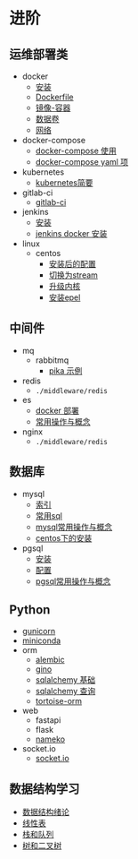 # 进阶

## 运维部署类

- docker
  - [安装](./deploy/docker/install.md)
  - [Dockerfile](./deploy/docker/usages/构建之Dockerfile.md)
  - [镜像-容器](./deploy/docker/usages/镜像-容器-导出导入.md)
  - [数据卷](./deploy/docker/usages/数据卷.md)
  - [网络](./deploy/docker/usages/网络.md)
- docker-compose
  - [docker-compose 使用](./deploy/docker/compose/0-1.md)
  - [docker-compose yaml 项](./deploy/docker/compose/yaml-项.md)
- kubernetes
  - [kubernetes简要](./deploy/kubernetes/records-1/0-1-概要基础概念.md)
- gitlab-ci
  - [gitlab-ci](./deploy/gitlab-ci/start.md)
- jenkins
  - [安装](./deploy/jenkins/install.md)
  - [jenkins docker 安装](./deploy/jenkins/install-2.md)
- linux
  - centos
    - [安装后的配置](./linux/centos/安装后配置.md)
    - [切换为stream](./linux/centos/切换到stream.md)
    - [升级内核](./linux/centos/升级内核.md)
    - [安装epel](./linux/centos/epel.md)

## 中间件

- mq
  - rabbitmq
    - [pika 示例](./middleare/mq/rabbitmq/pika.md)
- redis
  - `./middleware/redis`
- es
  - [docker 部署](./middleare/elasticsearch/docker/0-3-docker.md)
  - [常用操作与概念](./middleare/elasticsearch/records-1/0-1-概要.md)
- nginx
  - `./middleware/redis`

## 数据库

- mysql
  - [索引](./database/mysql/索引篇/1-B+Tree.md)
  - [常用sql](./database/mysql/sqls/1.md)
  - [mysql常用操作与概念](./database/mysql/usages/4-mysql-1.md)
  - [centos下的安装](./database/mysql/install.md)
- pgsql
  - [安装](./database/postgresql/install.md)
  - [配置](./database/postgresql/config.md)
  - [pgsql常用操作与概念](./database/postgresql/usages/0-1.md)

## Python

- [gunicorn](./python/gunicorn/settings.py)
- [miniconda](./python/miniconda/安装.md)
- orm
  - [alembic](./python/orm/alembic/2.md)
  - [gino](./python/orm/gino/crud.md)
  - [sqlalchemy 基础](././python/orm/sqlalchemy/sqlalchemy.md)
  - [sqlalchemy 查询](./python/orm/sqlalchemy/sqlalchemy-查询.md)
  - [tortoise-orm](./python/orm/tortoise_orm/0-1-概要.md)
- web
  - fastapi
  - flask
  - [nameko](./python/web/nameko/README.md)
- socket.io
  - [socket.io](./python/socket.io/README.md)

## 数据结构学习

- [数据结构绪论](./data_struct/1-数据结构术语.md)
- [线性表](./data_struct/2-线性表.md)
- [栈和队列](./data_struct/3-栈和队列.md)
- [树和二叉树](./data_struct/4-树和二叉树.md)

